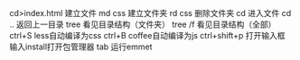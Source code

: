 cd>index.html 建立文件
md css 建立文件夹
rd css 删除文件夹
cd 进入文件
cd .. 返回上一目录
tree 看见目录结构（文件夹）
tree /f 看见目录结构（全部）
ctrl+S less自动编译为css
ctrl+B coffee自动编译为js
ctrl+shift+p 打开输入框 输入install打开包管理器
tab 运行emmet